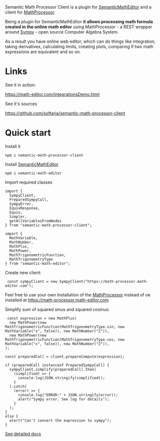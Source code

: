 Semantic Math Processor Client is a plugin for [SemanticMathEditor](https://github.com/softaria/semantic-math-editor) and a client for [MathProcessor](https://github.com/softaria/math-processor).

Being a plugin for SemanticMathEditor **it allows processing math formula created in the online math editor** using MathProcessor - a REST wrapper around [Sympy](https://sympy.org) - open source Computer Algebra System.

As a result you have online web editor, which can do things like integration, taking derivatives, calculating limits, creating plots, comparing if two math expressions are equivalent and so on.

# Links

See it in action:

https://math-editor.com/integrationsDemo.html

See it's sources

https://github.com/softaria/semantic-math-processor-client


# Quick start

Install it

```
npm i semantic-math-processor-client

```
Install [SemanticMathEditor](https://github.com/softaria/semantic-math-editor)

```
npm i semantic-math-editor
```

Import required classes

```
import {
  SympyClient,
  PreparedSympyCall,
  SympyError,
  EquivResponse,
  Equiv,
  Simpler,
  getAllVariablesFromNodes
} from "semantic-math-processor-client";

import { 
  MathVariable, 
  MathNumber, 
  MathPlus, 
  MathPower, 
  MathTrigonometricFunction, 
  MathTrigonometryType
} from "semantic-math-editor";

```

Create new client:

```
 const sympyClient = new SympyClient("https://math-processor.math-editor.com");

```

Feel free to use your own installation of the [MathProcessor](https://github.com/softaria/math-processor) instead of oe installed at https://math-processor.math-editor.com

Simplify sum of squared sinus and squared cosinus:

```
 const expression = new MathPlus(
  new MathPower(new MathTrigonometricFunction(MathTrigonometryType.sin, new MathVariable("x", false)), new MathNumber("2")),
  new MathPower(new MathTrigonometricFunction(MathTrigonometryType.cos, new MathVariable("x", false)), new MathNumber("2")),
);

const preparedCall = client.prepareCompute(expression);

if (preparedCall instanceof PreparedSympyCall) {
  sympyClient.simplify(preparedCall).then(
    (simplified) => {
      console.log(JSON.stringify(simplified));
    }
  ).catch(
    (error) => {
      console.log("ERROR:" + JSON.stringify(error));
      alert("Sympy error. See log for details");
    }
  );
}
else {
  alert("Can't convert the expression to sympy");
}
```

[See detailed docs](modules/_index_.html)




